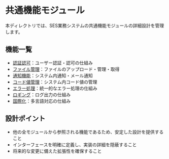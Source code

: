 # 共通機能モジュール

本ディレクトリでは、SES業務システムの共通機能モジュールの詳細設計を管理します。

## 機能一覧

- [認証認可](./認証認可.md)：ユーザー認証・認可の仕組み
- [ファイル管理](./ファイル管理.md)：ファイルのアップロード・管理・取得
- [通知機能](./通知機能.md)：システム内通知・メール通知
- [コード値管理](./コード値管理.md)：システム内コード値の管理
- [エラー処理](./エラー処理.md)：統一的なエラー処理の仕組み
- [ロギング](./ロギング.md)：ログ出力の仕組み
- [国際化](./国際化.md)：多言語対応の仕組み

## 設計ポイント

- 他の全モジュールから参照される機能であるため、安定した設計を提供すること
- インターフェースを明確に定義し、実装の詳細を隠蔽すること
- 将来的な変更に備えた拡張性を確保すること